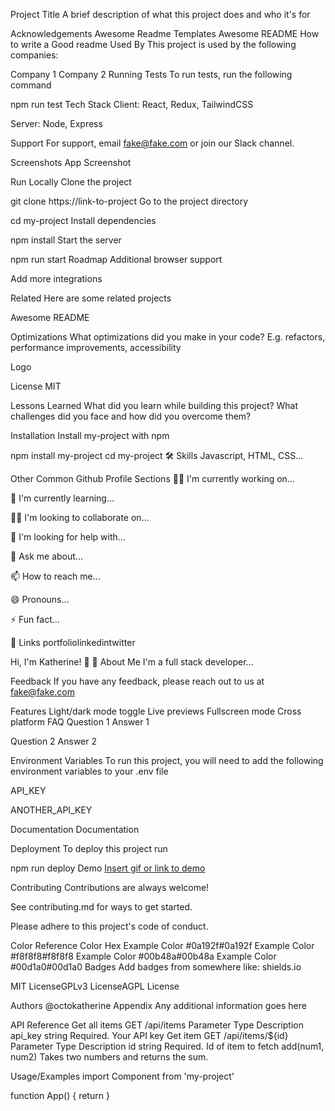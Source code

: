 Project Title
A brief description of what this project does and who it's for

Acknowledgements
Awesome Readme Templates
Awesome README
How to write a Good readme
Used By
This project is used by the following companies:

Company 1
Company 2
Running Tests
To run tests, run the following command

  npm run test
Tech Stack
Client: React, Redux, TailwindCSS

Server: Node, Express

Support
For support, email fake@fake.com or join our Slack channel.

Screenshots
App Screenshot

Run Locally
Clone the project

  git clone https://link-to-project
Go to the project directory

  cd my-project
Install dependencies

  npm install
Start the server

  npm run start
Roadmap
Additional browser support

Add more integrations

Related
Here are some related projects

Awesome README

Optimizations
What optimizations did you make in your code? E.g. refactors, performance improvements, accessibility

Logo

License
MIT

Lessons Learned
What did you learn while building this project? What challenges did you face and how did you overcome them?

Installation
Install my-project with npm

  npm install my-project
  cd my-project
🛠 Skills
Javascript, HTML, CSS...

Other Common Github Profile Sections
👩‍💻 I'm currently working on...

🧠 I'm currently learning...

👯‍♀️ I'm looking to collaborate on...

🤔 I'm looking for help with...

💬 Ask me about...

📫 How to reach me...

😄 Pronouns...

⚡️ Fun fact...

🔗 Links
portfoliolinkedintwitter

Hi, I'm Katherine! 👋
🚀 About Me
I'm a full stack developer...

Feedback
If you have any feedback, please reach out to us at fake@fake.com

Features
Light/dark mode toggle
Live previews
Fullscreen mode
Cross platform
FAQ
Question 1
Answer 1

Question 2
Answer 2

Environment Variables
To run this project, you will need to add the following environment variables to your .env file

API_KEY

ANOTHER_API_KEY

Documentation
Documentation

Deployment
To deploy this project run

  npm run deploy
Demo
[Insert gif or link to demo](http://salehalkolaidi.github.io/masterLec7/)

Contributing
Contributions are always welcome!

See contributing.md for ways to get started.

Please adhere to this project's code of conduct.

Color Reference
Color	Hex
Example Color	#0a192f#0a192f
Example Color	#f8f8f8#f8f8f8
Example Color	#00b48a#00b48a
Example Color	#00d1a0#00d1a0
Badges
Add badges from somewhere like: shields.io

MIT LicenseGPLv3 LicenseAGPL License

Authors
@octokatherine
Appendix
Any additional information goes here

API Reference
Get all items
  GET /api/items
Parameter	Type	Description
api_key	string	Required. Your API key
Get item
  GET /api/items/${id}
Parameter	Type	Description
id	string	Required. Id of item to fetch
add(num1, num2)
Takes two numbers and returns the sum.

Usage/Examples
import Component from 'my-project'

function App() {
  return <Component />
}
